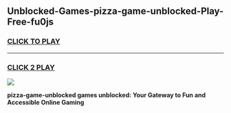 
## Unblocked-Games-pizza-game-unblocked-Play-Free-fu0js
<h3>
<a href="https://premium76.site?title=pizza-game-unblocked&ref=09A">CLICK TO PLAY</a></h3>
<hr>

<h3>
<a href="https://premium76.site?title=pizza-game-unblocked&ref=09A">CLICK 2 PLAY</a>
  
</h3>

<a href="https://premium76.site?title=pizza-game-unblocked&ref=09A"><img src="https://clearcache.store/games.png"></a>


**pizza-game-unblocked games unblocked: Your Gateway to Fun and Accessible Online Gaming**
